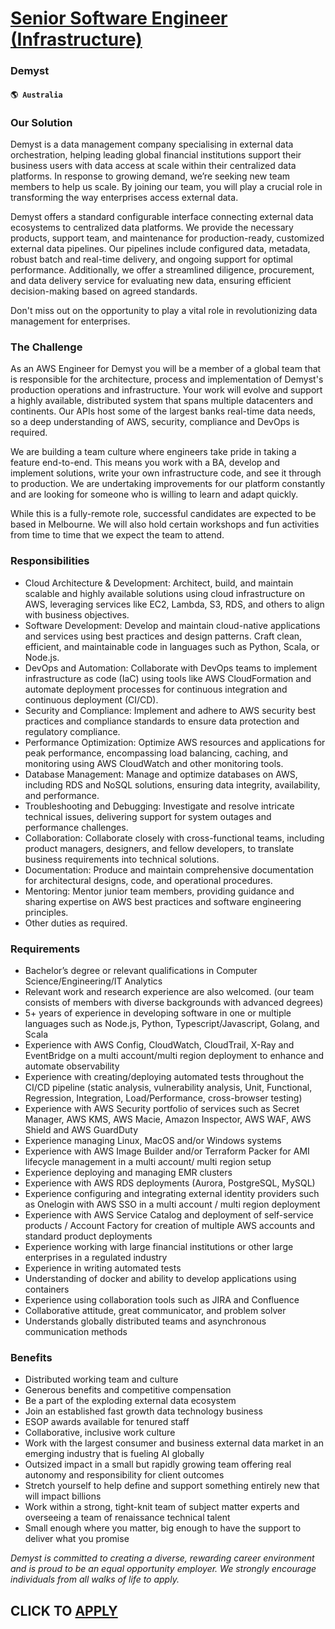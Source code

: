 # [Senior Software Engineer (Infrastructure)](https://www.remotewlb.com/apply/senior-software-engineer-infrastructure-57444)  
### Demyst  
#### `🌎 Australia`  

### Our Solution

Demyst is a data management company specialising in external data orchestration, helping leading global financial institutions support their business users with data access at scale within their centralized data platforms. In response to growing demand, we’re seeking new team members to help us scale. By joining our team, you will play a crucial role in transforming the way enterprises access external data.

Demyst offers a standard configurable interface connecting external data ecosystems to centralized data platforms. We provide the necessary products, support team, and maintenance for production-ready, customized external data pipelines. Our pipelines include configured data, metadata, robust batch and real-time delivery, and ongoing support for optimal performance. Additionally, we offer a streamlined diligence, procurement, and data delivery service for evaluating new data, ensuring efficient decision-making based on agreed standards.

Don't miss out on the opportunity to play a vital role in revolutionizing data management for enterprises.

### The Challenge

As an AWS Engineer for Demyst you will be a member of a global team that is responsible for the architecture, process and implementation of Demyst's production operations and infrastructure. Your work will evolve and support a highly available, distributed system that spans multiple datacenters and continents. Our APIs host some of the largest banks real-time data needs, so a deep understanding of AWS, security, compliance and DevOps is required.

We are building a team culture where engineers take pride in taking a feature end-to-end. This means you work with a BA, develop and implement solutions, write your own infrastructure code, and see it through to production. We are undertaking improvements for our platform constantly and are looking for someone who is willing to learn and adapt quickly.

While this is a fully-remote role, successful candidates are expected to be based in Melbourne. We will also hold certain workshops and fun activities from time to time that we expect the team to attend.

### Responsibilities

  * Cloud Architecture & Development: Architect, build, and maintain scalable and highly available solutions using cloud infrastructure on AWS, leveraging services like EC2, Lambda, S3, RDS, and others to align with business objectives.
  * Software Development: Develop and maintain cloud-native applications and services using best practices and design patterns. Craft clean, efficient, and maintainable code in languages such as Python, Scala, or Node.js.
  * DevOps and Automation: Collaborate with DevOps teams to implement infrastructure as code (IaC) using tools like AWS CloudFormation and automate deployment processes for continuous integration and continuous deployment (CI/CD).
  * Security and Compliance: Implement and adhere to AWS security best practices and compliance standards to ensure data protection and regulatory compliance.
  * Performance Optimization: Optimize AWS resources and applications for peak performance, encompassing load balancing, caching, and monitoring using AWS CloudWatch and other monitoring tools.
  * Database Management: Manage and optimize databases on AWS, including RDS and NoSQL solutions, ensuring data integrity, availability, and performance.
  * Troubleshooting and Debugging: Investigate and resolve intricate technical issues, delivering support for system outages and performance challenges.
  * Collaboration: Collaborate closely with cross-functional teams, including product managers, designers, and fellow developers, to translate business requirements into technical solutions.
  * Documentation: Produce and maintain comprehensive documentation for architectural designs, code, and operational procedures.
  * Mentoring: Mentor junior team members, providing guidance and sharing expertise on AWS best practices and software engineering principles.
  * Other duties as required.

### Requirements

  * Bachelor’s degree or relevant qualifications in Computer Science/Engineering/IT Analytics
  * Relevant work and research experience are also welcomed. (our team consists of members with diverse backgrounds with advanced degrees)
  * 5+ years of experience in developing software in one or multiple languages such as Node.js, Python, Typescript/Javascript, Golang, and Scala 
  * Experience with AWS Config, CloudWatch, CloudTrail, X-Ray and EventBridge on a multi account/multi region deployment to enhance and automate observability
  * Experience with creating/deploying automated tests throughout the CI/CD pipeline (static analysis, vulnerability analysis, Unit, Functional, Regression, Integration, Load/Performance, cross-browser testing)
  * Experience with AWS Security portfolio of services such as Secret Manager, AWS KMS, AWS Macie, Amazon Inspector, AWS WAF, AWS Shield and AWS GuardDuty
  * Experience managing Linux, MacOS and/or Windows systems
  * Experience with AWS Image Builder and/or Terraform Packer for AMI lifecycle management in a multi account/ multi region setup
  * Experience deploying and managing EMR clusters
  * Experience with AWS RDS deployments (Aurora, PostgreSQL, MySQL)
  * Experience configuring and integrating external identity providers such as Onelogin with AWS SSO in a multi account / multi region deployment
  * Experience with AWS Service Catalog and deployment of self-service products / Account Factory for creation of multiple AWS accounts and standard product deployments
  * Experience working with large financial institutions or other large enterprises in a regulated industry
  * Experience in writing automated tests
  * Understanding of docker and ability to develop applications using containers
  * Experience using collaboration tools such as JIRA and Confluence
  * Collaborative attitude, great communicator, and problem solver
  * Understands globally distributed teams and asynchronous communication methods

### Benefits

  * Distributed working team and culture
  * Generous benefits and competitive compensation
  * Be a part of the exploding external data ecosystem
  * Join an established fast growth data technology business
  * ESOP awards available for tenured staff
  * Collaborative, inclusive work culture
  * Work with the largest consumer and business external data market in an emerging industry that is fueling AI globally
  * Outsized impact in a small but rapidly growing team offering real autonomy and responsibility for client outcomes
  * Stretch yourself to help define and support something entirely new that will impact billions
  * Work within a strong, tight-knit team of subject matter experts and overseeing a team of renaissance technical talent
  * Small enough where you matter, big enough to have the support to deliver what you promise

_Demyst is committed to creating a diverse, rewarding career environment and is proud to be an equal opportunity employer. We strongly encourage individuals from all walks of life to apply._

  
## CLICK TO [APPLY](https://www.remotewlb.com/apply/senior-software-engineer-infrastructure-57444)

